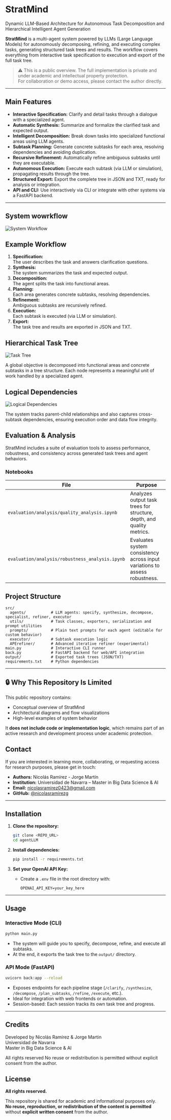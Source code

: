 # StratMind

Dynamic LLM-Based Architecture for Autonomous Task Decomposition and Hierarchical Intelligent Agent Generation

**StratMind** is a multi-agent system powered by LLMs (Large Language Models) for autonomously decomposing, refining, and executing complex tasks, generating structured task trees and results. The workflow covers everything from interactive task specification to execution and export of the full task tree.

> ⚠️ This is a public overview. The full implementation is private and under academic and intellectual property protection.  
> For collaboration or demo access, please contact the author directly.

---


## Main Features

- **Interactive Specification:** Clarify and detail tasks through a dialogue with a specialized agent.
- **Automatic Synthesis:** Summarize and formalize the clarified task and expected output.
- **Intelligent Decomposition:** Break down tasks into specialized functional areas using LLM agents.
- **Subtask Planning:** Generate concrete subtasks for each area, resolving dependencies and avoiding duplication.
- **Recursive Refinement:** Automatically refine ambiguous subtasks until they are executable.
- **Autonomous Execution:** Execute each subtask (via LLM or simulation), propagating results through the tree.
- **Structured Export:** Export the complete tree in JSON and TXT, ready for analysis or integration.
- **API and CLI:** Use interactively via CLI or integrate with other systems via a FastAPI backend.

---

## System wowrkflow
![System Workflow](images/arch1.png)


## Example Workflow

1. **Specification:**  
   The user describes the task and answers clarification questions.
2. **Synthesis:**  
   The system summarizes the task and expected output.
3. **Decomposition:**  
   The agent splits the task into functional areas.
4. **Planning:**  
   Each area generates concrete subtasks, resolving dependencies.
5. **Refinement:**  
   Ambiguous subtasks are recursively refined.
6. **Execution:**  
   Each subtask is executed (via LLM or simulation).
7. **Export:**  
   The task tree and results are exported in JSON and TXT.


## Hierarchical Task Tree

![Task Tree](images/arch2.png)

A global objective is decomposed into functional areas and concrete subtasks in a tree structure. Each node represents a meaningful unit of work handled by a specialized agent.

## Logical Dependencies

![Logical Dependencies](images/arch3.png)

The system tracks parent-child relationships and also captures cross-subtask dependencies, ensuring execution order and data flow integrity.


## Evaluation & Analysis

StratMind includes a suite of evaluation tools to assess performance, robustness, and consistency across generated task trees and agent behaviors.

### Notebooks

| File | Purpose |
|------|---------|
| `evaluation/analysis/quality_analysis.ipynb` | Analyzes output task trees for structure, depth, and quality metrics. |
| `evaluation/analysis/robustness_analysis.ipynb` | Evaluates system consistency across input variations to assess robustness. |


## Project Structure

```
src/
  agents/           # LLM agents: specify, synthesize, decompose, specialist, refiner, executor
  utils/            # Task classes, exporters, serialization and prompt utilities
  prompts/          # Plain text prompts for each agent (editable for custom behavior)
  executor/         # Subtask execution logic
  APErefiner/       # Advanced iterative refiner (experimental)
main.py             # Interactive CLI runner
back.py             # FastAPI backend for web/API integration
output/             # Exported task trees (JSON/TXT)
requirements.txt    # Python dependencies
```

---

## 🔒 Why This Repository Is Limited

This public repository contains:
- Conceptual overview of StratMind
- Architectural diagrams and flow visualizations
- High-level examples of system behavior

It **does not include code or implementation logic**, which remains part of an active research and development process under academic protection.


## Contact

If you are interested in learning more, collaborating, or requesting access for research purposes, please get in touch:

- **Authors:** Nicolás Ramírez  - Jorge Martín
- **Institution:** Universidad de Navarra – Master in Big Data Science & AI  
- **Email:** nicolasramirez0423@gmail.com  
- **GitHub:** [@nicolasramirezg](https://github.com/nicolasramirezg)

---

## Installation

1. **Clone the repository:**
   ```bash
   git clone <REPO_URL>
   cd agentLLM
   ```

2. **Install dependencies:**
   ```bash
   pip install -r requirements.txt
   ```

3. **Set your OpenAI API Key:**
   - Create a `.env` file in the root directory with:
     ```
     OPENAI_API_KEY=your_key_here
     ```

---

## Usage

### Interactive Mode (CLI)

```bash
python main.py
```
- The system will guide you to specify, decompose, refine, and execute all subtasks.
- At the end, it exports the task tree to the `output/` directory.

### API Mode (FastAPI)

```bash
uvicorn back:app --reload
```
- Exposes endpoints for each pipeline stage (`/clarify`, `/synthesize`, `/decompose`, `/plan_subtasks`, `/refine`, `/execute`, etc.).
- Ideal for integration with web frontends or automation.
- Session-based: Each session tracks its own task tree and progress.

---

## Credits

Developed by Nicolás Ramírez & Jorge Martin  
Universidad de Navarra  
Master in Big Data Science & AI

All rights reserved
No reuse or redistribution is permitted without explicit consent from the author.

## License

**All rights reserved.**

This repository is shared for academic and informational purposes only.  
**No reuse, reproduction, or redistribution of the content is permitted** without **explicit written consent** from the author.